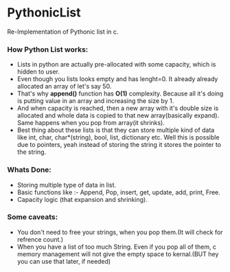 # PythonicList
Re-Implementation of Pythonic list in c.

### How Python List works:
- Lists in python are actually pre-allocated with some capacity, which is hidden to user.
- Even though you lists looks empty and has lenght=0. It already already allocated an array of let's say 50.
- That's why __append()__ function has __O(1)__ complexity. Because all it's doing is putting value in an array and increasing the size by 1.
- And when capacity is reached, then a new array with it's double size is allocated and whole data is copied to that new array(basically expand). Same happens when you pop from array(it shrinks).
- Best thing about these lists is that they can store multiple kind of data like int, char, char*(string), bool, list, dictionary etc. Well this is possible due to pointers, yeah instead of storing the string it stores the pointer to the string.

### Whats Done:
- Storing multiple type of data in list.
- Basic  functions like :- Append, Pop, insert, get, update, add, print, Free.
- Capacity logic (that expansion and shrinking).
  
### Some caveats:
- You don't need to free your strings, when you pop them.(It will check for refrence count.)
- When you have a list of too much String. Even if you pop all of them, c memory management will not give the empty space to kernal.(BUT hey you can use that later, if needed)

